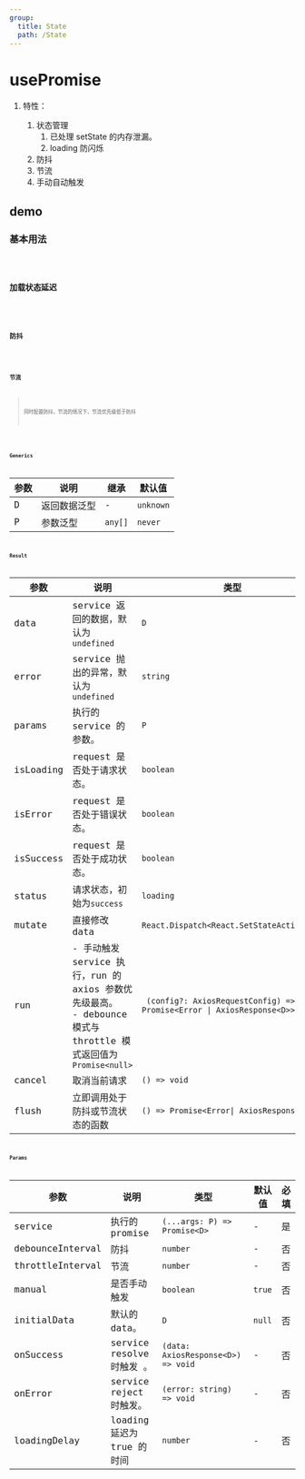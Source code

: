 ```yaml
---
group:
  title: State
  path: /State
---
```


# usePromise

1. 特性：

   1. 状态管理
      1. 已处理 setState 的内存泄漏。
      2. loading 防闪烁
   2. 防抖
   3. 节流
   4. 手动自动触发

## demo

### 基本用法

<code src="./Demo/index.tsx"/>

### 加载状态延迟

<code src="./Demo/LoadingDelay.tsx"/>

### 防抖

<code src="./Demo/debounce.tsx"/>

### 节流

> 同时配置防抖，节流的情况下，节流优先级低于防抖

<code src="./Demo/throttle.tsx"/>

### Generics

| 参数 | 说明         | 继承    | 默认值    |
| ---- | ------------ | ------- | --------- |
| D    | 返回数据泛型 | -       | `unknown` |
| P    | 参数泛型     | `any[]` | `never`   |

### Result

| 参数      | 说明                                                         | 类型                                                         |
| --------- | ------------------------------------------------------------ | ------------------------------------------------------------ |
| data      | service 返回的数据，默认为 `undefined`                       | `D`                                                          |
| error     | service 抛出的异常，默认为 `undefined`                       | `string`                                                     |
| params    | 执行的 service 的参数。                                      | `P`                                                          |
| isLoading | request 是否处于请求状态。                                   | `boolean`                                                    |
| isError   | request 是否处于错误状态。                                   | `boolean`                                                    |
| isSuccess | request 是否处于成功状态。                                   | `boolean`                                                    |
| status    | 请求状态，初始为`success`                                    | `loading`                                                    |
| mutate    | 直接修改 data                                                | `React.Dispatch<React.SetStateAction<D>>`                    |
| run       | - 手动触发 service 执行，run 的 axios 参数优先级最高。<br />- debounce 模式与 throttle 模式返回值为 `Promise<null>` | ` (config?: AxiosRequestConfig) => Promise<Error \| AxiosResponse<D>>` |
| cancel    | 取消当前请求                                                 | `() => void`                                                 |
| flush     | 立即调用处于防抖或节流状态的函数                             | `() => Promise<Error\| AxiosResponse<D>>`                    |

### Params

| **参数**         | **说明**                   | **类型**                           | **默认值** | 必填 |
| ---------------- | -------------------------- | ---------------------------------- | ---------- | ---- |
| service          | 执行的 promise             | `(...args: P) => Promise<D>`       | -          | 是   |
| debounceInterval | 防抖                       | `number`                           | -          | 否   |
| throttleInterval | 节流                       | `number`                           | -          | 否   |
| manual           | 是否手动触发               | `boolean`                          | `true`     | 否   |
| initialData      | 默认的 data。              | `D`                                | `null`     | 否   |
| onSuccess        | service resolve 时触发 。  | `(data: AxiosResponse<D>) => void` | -          | 否   |
| onError          | service reject 时触发。    | `(error: string) => void`          | -          | 否   |
| loadingDelay     | loading 延迟为 true 的时间 | `number`                           | -          | 否   |
